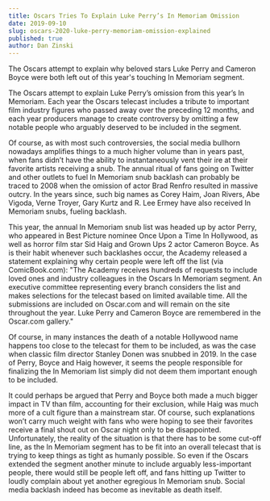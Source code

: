 ```yaml
---
title: Oscars Tries To Explain Luke Perry’s In Memoriam Omission
date: 2019-09-10
slug: oscars-2020-luke-perry-memoriam-omission-explained
published: true
author: Dan Zinski
---
```


The Oscars attempt to explain why beloved stars Luke Perry and Cameron Boyce were both left out of this year's touching In Memoriam segment.

The Oscars attempt to explain Luke Perry’s omission from this year’s In Memoriam. Each year the Oscars telecast includes a tribute to important film industry figures who passed away over the preceding 12 months, and each year producers manage to create controversy by omitting a few notable people who arguably deserved to be included in the segment.

Of course, as with most such controversies, the social media bullhorn nowadays amplifies things to a much higher volume than in years past, when fans didn’t have the ability to instantaneously vent their ire at their favorite artists receiving a snub. The annual ritual of fans going on Twitter and other outlets to fuel In Memoriam snub backlash can probably be traced to 2008 when the omission of actor Brad Renfro resulted in massive outcry. In the years since, such big names as Corey Haim, Joan Rivers, Abe Vigoda, Verne Troyer, Gary Kurtz and R. Lee Ermey have also received In Memoriam snubs, fueling backlash.

This year, the annual In Memoriam snub list was headed up by actor Perry, who appeared in Best Picture nominee Once Upon a Time In Hollywood, as well as horror film star Sid Haig and Grown Ups 2 actor Cameron Boyce. As is their habit whenever such backlashes occur, the Academy released a statement explaining why certain people were left off the list (via ComicBook.com):
"The Academy receives hundreds of requests to include loved ones and industry colleagues in the Oscars In Memoriam segment. An executive committee representing every branch considers the list and makes selections for the telecast based on limited available time. All the submissions are included on Oscar.com and will remain on the site throughout the year. Luke Perry and Cameron Boyce are remembered in the Oscar.com gallery."

Of course, in many instances the death of a notable Hollywood name happens too close to the telecast for them to be included, as was the case when classic film director Stanley Donen was snubbed in 2019. In the case of Perry, Boyce and Haig however, it seems the people responsible for finalizing the In Memoriam list simply did not deem them important enough to be included.

It could perhaps be argued that Perry and Boyce both made a much bigger impact in TV than film, accounting for their exclusion, while Haig was much more of a cult figure than a mainstream star. Of course, such explanations won’t carry much weight with fans who were hoping to see their favorites receive a final shout out on Oscar night only to be disappointed. Unfortunately, the reality of the situation is that there has to be some cut-off line, as the In Memoriam segment has to be fit into an overall telecast that is trying to keep things as tight as humanly possible. So even if the Oscars extended the segment another minute to include arguably less-important people, there would still be people left off, and fans hitting up Twitter to loudly complain about yet another egregious In Memoriam snub. Social media backlash indeed has become as inevitable as death itself.

